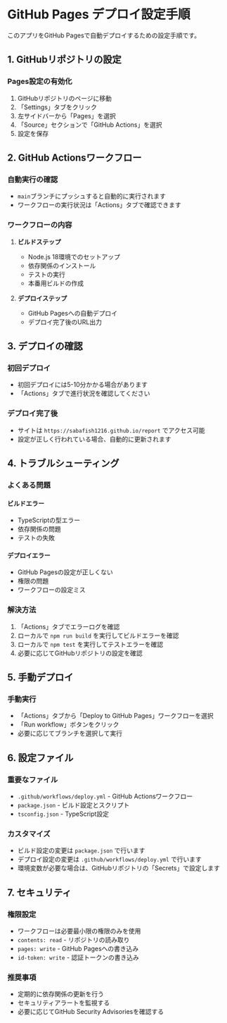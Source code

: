 # GitHub Pages デプロイ設定手順

このアプリをGitHub Pagesで自動デプロイするための設定手順です。

## 1. GitHubリポジトリの設定

### Pages設定の有効化
1. GitHubリポジトリのページに移動
2. 「Settings」タブをクリック
3. 左サイドバーから「Pages」を選択
4. 「Source」セクションで「GitHub Actions」を選択
5. 設定を保存

## 2. GitHub Actionsワークフロー

### 自動実行の確認
- `main`ブランチにプッシュすると自動的に実行されます
- ワークフローの実行状況は「Actions」タブで確認できます

### ワークフローの内容
1. **ビルドステップ**
   - Node.js 18環境でのセットアップ
   - 依存関係のインストール
   - テストの実行
   - 本番用ビルドの作成

2. **デプロイステップ**
   - GitHub Pagesへの自動デプロイ
   - デプロイ完了後のURL出力

## 3. デプロイの確認

### 初回デプロイ
- 初回デプロイには5-10分かかる場合があります
- 「Actions」タブで進行状況を確認してください

### デプロイ完了後
- サイトは `https://sabafish1216.github.io/report` でアクセス可能
- 設定が正しく行われている場合、自動的に更新されます

## 4. トラブルシューティング

### よくある問題

#### ビルドエラー
- TypeScriptの型エラー
- 依存関係の問題
- テストの失敗

#### デプロイエラー
- GitHub Pagesの設定が正しくない
- 権限の問題
- ワークフローの設定ミス

### 解決方法
1. 「Actions」タブでエラーログを確認
2. ローカルで `npm run build` を実行してビルドエラーを確認
3. ローカルで `npm test` を実行してテストエラーを確認
4. 必要に応じてGitHubリポジトリの設定を確認

## 5. 手動デプロイ

### 手動実行
- 「Actions」タブから「Deploy to GitHub Pages」ワークフローを選択
- 「Run workflow」ボタンをクリック
- 必要に応じてブランチを選択して実行

## 6. 設定ファイル

### 重要なファイル
- `.github/workflows/deploy.yml` - GitHub Actionsワークフロー
- `package.json` - ビルド設定とスクリプト
- `tsconfig.json` - TypeScript設定

### カスタマイズ
- ビルド設定の変更は `package.json` で行います
- デプロイ設定の変更は `.github/workflows/deploy.yml` で行います
- 環境変数が必要な場合は、GitHubリポジトリの「Secrets」で設定します

## 7. セキュリティ

### 権限設定
- ワークフローは必要最小限の権限のみを使用
- `contents: read` - リポジトリの読み取り
- `pages: write` - GitHub Pagesへの書き込み
- `id-token: write` - 認証トークンの書き込み

### 推奨事項
- 定期的に依存関係の更新を行う
- セキュリティアラートを監視する
- 必要に応じてGitHub Security Advisoriesを確認する
